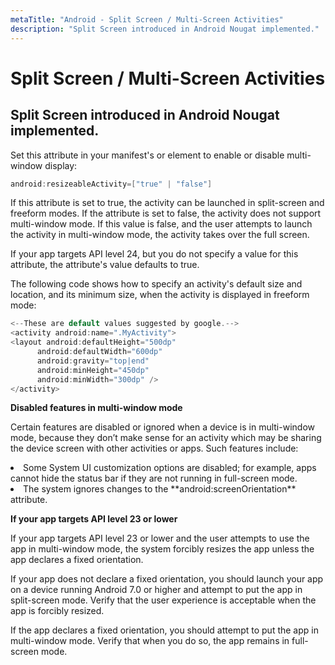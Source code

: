 ```yaml
---
metaTitle: "Android - Split Screen / Multi-Screen Activities"
description: "Split Screen introduced in Android Nougat implemented."
---
```


# Split Screen / Multi-Screen Activities



## Split Screen introduced in Android Nougat implemented.


Set this attribute in your manifest's  or  element to enable or disable multi-window display:

```java
android:resizeableActivity=["true" | "false"]

```

If this attribute is set to true, the activity can be launched in split-screen and freeform modes. If the attribute is set to false, the activity does not support multi-window mode. If this value is false, and the user attempts to launch the activity in multi-window mode, the activity takes over the full screen.

If your app targets API level 24, but you do not specify a value for this attribute, the attribute's value defaults to true.

The following code shows how to specify an activity's default size and location, and its minimum size, when the activity is displayed in freeform mode:

```java
<--These are default values suggested by google.-->
<activity android:name=".MyActivity">
<layout android:defaultHeight="500dp"
      android:defaultWidth="600dp"
      android:gravity="top|end"
      android:minHeight="450dp"
      android:minWidth="300dp" />
</activity>

```

**Disabled features in multi-window mode**

Certain features are disabled or ignored when a device is in multi-window mode, because they don’t make sense for an activity which may be sharing the device screen with other activities or apps. Such features include:

<li>
Some System UI customization options are disabled; for example, apps cannot hide the status bar if they are not running in full-screen mode.
</li>
<li>
The system ignores changes to the **android:screenOrientation** attribute.
</li>

**If your app targets API level 23 or lower**

If your app targets API level 23 or lower and the user attempts to use the app in multi-window mode, the system forcibly resizes the app unless the app declares a fixed orientation.

If your app does not declare a fixed orientation, you should launch your app on a device running Android 7.0 or higher and attempt to put the app in split-screen mode. Verify that the user experience is acceptable when the app is forcibly resized.

If the app declares a fixed orientation, you should attempt to put the app in multi-window mode. Verify that when you do so, the app remains in full-screen mode.

